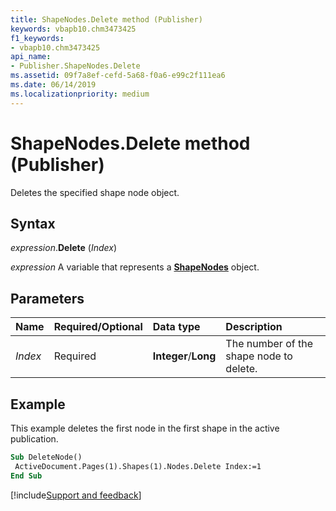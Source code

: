 ```yaml
---
title: ShapeNodes.Delete method (Publisher)
keywords: vbapb10.chm3473425
f1_keywords:
- vbapb10.chm3473425
api_name:
- Publisher.ShapeNodes.Delete
ms.assetid: 09f7a8ef-cefd-5a68-f0a6-e99c2f111ea6
ms.date: 06/14/2019
ms.localizationpriority: medium
---
```



# ShapeNodes.Delete method (Publisher)

Deletes the specified shape node object.


## Syntax

_expression_.**Delete** (_Index_)

_expression_ A variable that represents a **[ShapeNodes](Publisher.ShapeNodes.md)** object.


## Parameters

|Name|Required/Optional|Data type|Description|
|:-----|:-----|:-----|:-----|
|_Index_|Required| **Integer**/**Long**| The number of the shape node to delete.|


## Example

This example deletes the first node in the first shape in the active publication.

```vb
Sub DeleteNode() 
 ActiveDocument.Pages(1).Shapes(1).Nodes.Delete Index:=1 
End Sub
```


[!include[Support and feedback](~/includes/feedback-boilerplate.md)]